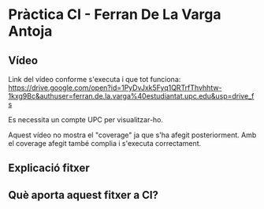 # Pràctica CI - Ferran De La Varga Antoja

## Vídeo
Link del vídeo conforme s'executa i que tot funciona:  https://drive.google.com/open?id=1PyDvJxk5Fyq1QRTrfThvhhtw-1kxg9Bc&authuser=ferran.de.la.varga%40estudiantat.upc.edu&usp=drive_fs

Es necessita un compte UPC per visualitzar-ho.

Aquest vídeo no mostra el "coverage" ja que s'ha afegit posteriorment. Amb el coverage afegit també complia i s'executa correctament.

## Explicació fitxer

## Què aporta aquest fitxer a CI?

